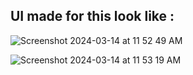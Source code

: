 ## UI made for this look like :

![Screenshot 2024-03-14 at 11 52 49 AM](https://github.com/mohitpandey28/Laptop-Price-Predictor/assets/149960816/9e81fe24-e302-4317-982a-4fa9a37bcd53)


![Screenshot 2024-03-14 at 11 53 19 AM](https://github.com/mohitpandey28/Laptop-Price-Predictor/assets/149960816/b1731705-5730-4bac-bddc-0133c7bef1c9)

